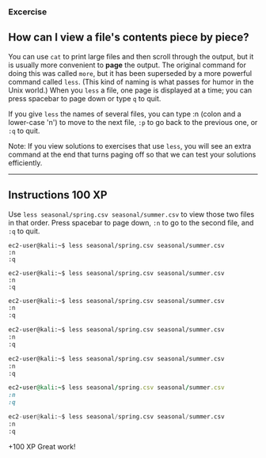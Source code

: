 ### Excercise

## How can I view a file's contents piece by piece?

You can use `cat` to print large files and then scroll through the output, but it is usually more convenient to **page** the output. The original command for doing this was called `more`, but it has been superseded by a more powerful command called `less`. (This kind of naming is what passes for humor in the Unix world.) When you `less` a file, one page is displayed at a time; you can press spacebar to page down or type `q` to quit.

If you give `less` the names of several files, you can type :n (colon and a lower-case 'n') to move to the next file, `:p` to go back to the previous one, or `:q` to quit.

Note: If you view solutions to exercises that use `less`, you will see an extra command at the end that turns paging off so that we can test your solutions efficiently.


-------------------------------------------
Instructions                         100 XP
-------------------------------------------
Use `less seasonal/spring.csv seasonal/summer.csv` to view those two files in that order. Press spacebar to page down, `:n` to go to the second file, and `:q` to quit.
```console
ec2-user@kali:~$ less seasonal/spring.csv seasonal/summer.csv
:n
:q
```
```shell
ec2-user@kali:~$ less seasonal/spring.csv seasonal/summer.csv
:n
:q
```
```bash
ec2-user@kali:~$ less seasonal/spring.csv seasonal/summer.csv
:n
:q
```
```sh
ec2-user@kali:~$ less seasonal/spring.csv seasonal/summer.csv
:n
:q
```
```zsh
ec2-user@kali:~$ less seasonal/spring.csv seasonal/summer.csv
:n
:q
```
```ruby
ec2-user@kali:~$ less seasonal/spring.csv seasonal/summer.csv
:n
:q
```
```python
ec2-user@kali:~$ less seasonal/spring.csv seasonal/summer.csv
:n
:q
```


 +100 XP
Great work!
